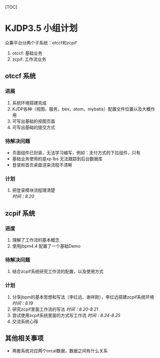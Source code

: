 [TOC]

# KJDP3.5 小组计划
众筹平台分两个子系统：otccf和zcpif

1. otccf: 基础业务
2. zcpif: 工作流业务

## otccf 系统

### 进展
1. 系统环境搭建完成
2. KJDP各种（视图，服务，bex，atom，mybatis）配置文件位置以及大概作用
3. 可写出基础的视图页面
4. 可写出基础的提交方式

### 待解决问题
* 页面组件已封装，无法学习编写，例如：支付方式的下拉组件，只有
* 基础业务使用的是xp lbs 无法跟踪到后台数据库
* 登录和首页桌面渲染流程不清晰

### 计划
1. 把登录模块流程理清楚   
   *时间：8.20*

## zcpif 系统

### 进度
1. 理解了工作流的基本概念
2. 使用jbpm4.4 配置了一个基础Demo

### 待解决问题
1. 结合zcpif系统研究工作流的配置，以及使用方式

### 计划
1. 分享jbpm的基本思想和写法（李红远、谢祥刚），李红远搭建zcpif系统环境
	*时间：8.19*
2. 研究zcpif里面工作流的写法
   *时间：8.20-8.21*
3. 尝试使用zcpif系统里面的方式写工作流
	*时间：8.24-8.25*
4. 交流系统心得


## 其他相关事项

* 两套系统对应两个orcal数据，数据之间有什么关系